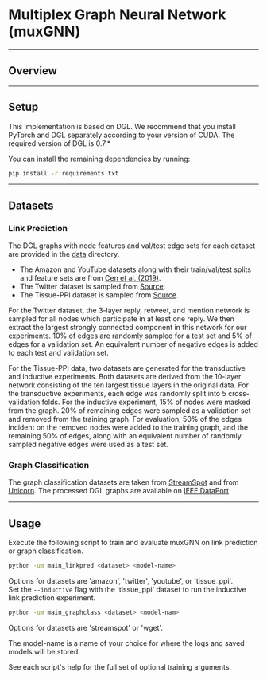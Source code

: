 # Multiplex Graph Neural Network (muxGNN)

---
## Overview

---
## Setup

This implementation is based on DGL. We recommend that you install PyTorch and DGL separately according to your version of CUDA. The required version of DGL is 0.7.*

You can install the remaining dependencies by running:

```bash
pip install -r requirements.txt
```

---
## Datasets

### Link Prediction

The DGL graphs with node features and val/test edge sets for each dataset are provided in the [data](/data) directory.

- The Amazon and YouTube datasets along with their train/val/test splits and feature sets are from [Cen et al. (2019)](https://github.com/THUDM/GATNE).
- The Twitter dataset is sampled from [Source](https://snap.stanford.edu/data/higgs-twitter.html).
- The Tissue-PPI dataset is sampled from [Source](http://snap.stanford.edu/ohmnet/).

For the Twitter dataset, the 3-layer reply, retweet, and mention network is sampled for all nodes which participate in at least one reply. We then extract the largest strongly connected component in this network for our experiments.
10% of edges are randomly sampled for a test set and 5% of edges for a validation set. An equivalent number of negative edges is added to each test and validation set.

For the Tissue-PPI data, two datasets are generated for the transductive and inductive experiments. Both datasets are derived from the 10-layer network consisting of the ten largest tissue layers in the original data.
For the transductive experiments, each edge was randomly split into 5 cross-validation folds. For the inductive experiment, 15% of nodes were masked from the graph.
20% of remaining edges were sampled as a validation set and removed from the training graph. For evaluation, 50% of the edges incident on the removed nodes were added to the training graph,
and the remaining 50% of edges, along with an equivalent number of randomly sampled negative edges were used as a test set.

### Graph Classification

The graph classification datasets are taken from [StreamSpot](https://sbustreamspot.github.io/) and from [Unicorn](https://www.ndss-symposium.org/ndss-paper/unicorn-runtime-provenance-based-detector-for-advanced-persistent-threats/).
The processed DGL graphs are available on [IEEE DataPort](https://dx.doi.org/10.21227/92nh-5n87)

---

## Usage

Execute the following script to train and evaluate muxGNN on link prediction or graph classification.

```bash
python -um main_linkpred <dataset> <model-name>
```

Options for datasets are 'amazon', 'twitter', 'youtube', or 'tissue_ppi'.  
Set the ```--inductive``` flag with the 'tissue_ppi' dataset to run the inductive link prediction experiment.

```bash
python -um main_graphclass <dataset> <model-nam>
```

Options for datasets are 'streamspot' or 'wget'.

The model-name is a name of your choice for where the logs and saved models will be stored.

See each script's help for the full set of optional training arguments.

